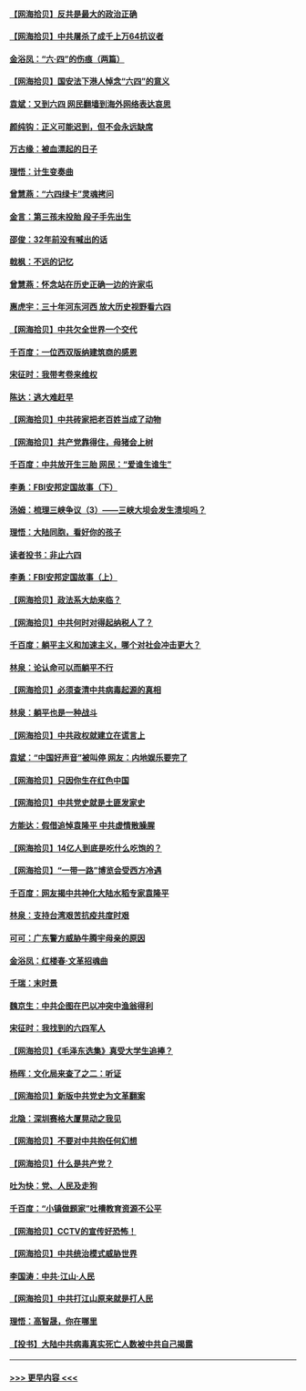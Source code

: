 #### [【网海拾贝】反共是最大的政治正确](../pages/nsc993/n13007051.md?t=06090502) 
#### [【网海拾贝】中共屠杀了成千上万64抗议者](../pages/nsc993/n13002713.md?t=06090502) 
#### [金浴凤：“六·四”的伤痕（两篇）](../pages/nsc993/n13001719.md?t=06090502) 
#### [【网海拾贝】国安法下港人悼念“六四”的意义](../pages/nsc993/n13001039.md?t=06090502) 
#### [袁斌：又到六四 网民翻墙到海外网络表达哀思](../pages/nsc993/n13000995.md?t=06090502) 
#### [颜纯钩：正义可能迟到，但不会永远缺席](../pages/nsc993/n13000920.md?t=06090502) 
#### [万古缘：被血漂起的日子](../pages/nsc993/n13000914.md?t=06090502) 
#### [理悟：计生变奏曲](../pages/nsc993/n13000414.md?t=06090502) 
#### [曾慧燕：“六四绿卡”灵魂拷问](../pages/nsc993/n13000277.md?t=06090502) 
#### [金言：第三孩未投胎 段子手先出生](../pages/nsc993/n13000215.md?t=06090502) 
#### [邵俊：32年前没有喊出的话](../pages/nsc993/n13000181.md?t=06090502) 
#### [戟枫：不远的记忆](../pages/nsc993/n13000121.md?t=06090502) 
#### [曾慧燕：怀念站在历史正确一边的许家屯](../pages/nsc993/n13000073.md?t=06090502) 
#### [惠虎宇：三十年河东河西 放大历史视野看六四](../pages/nsc993/n13000018.md?t=06090502) 
#### [【网海拾贝】中共欠全世界一个交代](../pages/nsc993/n12998706.md?t=06090502) 
#### [千百度：一位西双版纳建筑商的感恩](../pages/nsc993/n12998487.md?t=06090502) 
#### [宋征时：我带考卷来维权](../pages/nsc993/n12994088.md?t=06090502) 
#### [陈达：逃大难赶早](../pages/nsc993/n12993569.md?t=06090502) 
#### [【网海拾贝】中共砖家把老百姓当成了动物](../pages/nsc993/n12993483.md?t=06090502) 
#### [【网海拾贝】共产党靠得住，母猪会上树](../pages/nsc993/n12990730.md?t=06090502) 
#### [千百度：中共放开生三胎 网民：“爱谁生谁生”](../pages/nsc993/n12990644.md?t=06090502) 
#### [李勇：FBI安邦定国故事（下）](../pages/nsc993/n12987854.md?t=06090502) 
#### [汤姆：梳理三峡争议（3）——三峡大坝会发生溃坝吗？](../pages/nsc993/n12989806.md?t=06090502) 
#### [理悟：大陆同胞，看好你的孩子](../pages/nsc993/n12989778.md?t=06090502) 
#### [读者投书：非止六四](../pages/nsc993/n12989673.md?t=06090502) 
#### [李勇：FBI安邦定国故事（上）](../pages/nsc993/n12987749.md?t=06090502) 
#### [【网海拾贝】政法系大劫来临？](../pages/nsc993/n12987596.md?t=06090502) 
#### [【网海拾贝】中共何时对得起纳税人了？](../pages/nsc993/n12985578.md?t=06090502) 
#### [千百度：躺平主义和加速主义，哪个对社会冲击更大？](../pages/nsc993/n12985512.md?t=06090502) 
#### [林泉：论认命可以而躺平不行](../pages/nsc993/n12985505.md?t=06090502) 
#### [【网海拾贝】必须查清中共病毒起源的真相](../pages/nsc993/n12984276.md?t=06090502) 
#### [林泉：躺平也是一种战斗](../pages/nsc993/n12984194.md?t=06090502) 
#### [【网海拾贝】中共政权就建立在谎言上](../pages/nsc993/n12981880.md?t=06090502) 
#### [袁斌：“中国好声音”被叫停 网友：内地娱乐要完了](../pages/nsc993/n12981826.md?t=06090502) 
#### [【网海拾贝】只因你生在红色中国](../pages/nsc993/n12979096.md?t=06090502) 
#### [【网海拾贝】中共党史就是土匪发家史](../pages/nsc993/n12976478.md?t=06090502) 
#### [方能达：假借追悼袁隆平 中共虚情散臊腥](../pages/nsc993/n12976396.md?t=06090502) 
#### [【网海拾贝】14亿人到底是吃什么吃饱的？](../pages/nsc993/n12974125.md?t=06090502) 
#### [【网海拾贝】“一带一路”博览会受西方冷遇](../pages/nsc993/n12971787.md?t=06090502) 
#### [千百度：网友揭中共神化大陆水稻专家袁隆平](../pages/nsc993/n12971733.md?t=06090502) 
#### [林泉：支持台湾艰苦抗疫共度时艰](../pages/nsc993/n12971350.md?t=06090502) 
#### [可可：广东警方威胁牛腾宇母亲的原因](../pages/nsc993/n12971100.md?t=06090502) 
#### [金浴凤：红楼春·文革招魂曲](../pages/nsc993/n12970354.md?t=06090502) 
#### [千瑞：末时景](../pages/nsc993/n12970337.md?t=06090502) 
#### [魏京生：中共企图在巴以冲突中渔翁得利](../pages/nsc993/n12970286.md?t=06090502) 
#### [宋征时：我找到的六四军人](../pages/nsc993/n12970213.md?t=06090502) 
#### [【网海拾贝】《毛泽东选集》真受大学生追捧？](../pages/nsc993/n12968779.md?t=06090502) 
#### [杨晖：文化局来查了之二：听证](../pages/nsc993/n12966528.md?t=06090502) 
#### [【网海拾贝】新版中共党史为文革翻案](../pages/nsc993/n12967526.md?t=06090502) 
#### [北隐：深圳赛格大厦晃动之我见](../pages/nsc993/n12967393.md?t=06090502) 
#### [【网海拾贝】不要对中共抱任何幻想](../pages/nsc993/n12965222.md?t=06090502) 
#### [【网海拾贝】什么是共产党？](../pages/nsc993/n12962781.md?t=06090502) 
#### [吐为快：党、人民及走狗](../pages/nsc993/n12962747.md?t=06090502) 
#### [千百度：“小镇做题家”吐槽教育资源不公平](../pages/nsc993/n12962705.md?t=06090502) 
#### [【网海拾贝】CCTV的宣传好恐怖！](../pages/nsc993/n12959984.md?t=06090502) 
#### [【网海拾贝】中共统治模式威胁世界](../pages/nsc993/n12957622.md?t=06090502) 
#### [李国涛：中共‧江山‧人民](../pages/nsc993/n12957502.md?t=06090502) 
#### [【网海拾贝】中共打江山原来就是打人民](../pages/nsc993/n12954345.md?t=06090502) 
#### [理悟：高智晟，你在哪里](../pages/nsc993/n12953115.md?t=06090502) 
#### [【投书】大陆中共病毒真实死亡人数被中共自己揭露](../pages/nsc993/n12953050.md?t=06090502) 

----
#### [ >>> 更早内容 <<< ](../indexes/nsc993-earlier.md)
